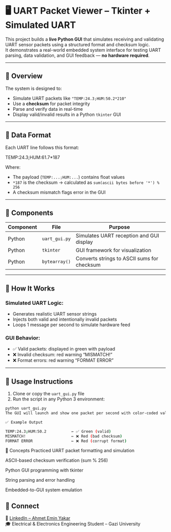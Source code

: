 # 🖥️ UART Packet Viewer – Tkinter + Simulated UART

This project builds a **live Python GUI** that simulates receiving and validating UART sensor packets using a structured format and checksum logic.  
It demonstrates a real-world embedded system interface for testing UART parsing, data validation, and GUI feedback — **no hardware required**.

---

## 📡 Overview

The system is designed to:
- Simulate UART packets like `"TEMP:24.3;HUM:50.2*210"`
- Use a **checksum** for packet integrity
- Parse and verify data in real-time
- Display valid/invalid results in a Python `tkinter` GUI

---

## 🔁 Data Format

Each UART line follows this format:

TEMP:24.3;HUM:61.7*187


Where:
- The payload (`TEMP:...;HUM:...`) contains float values
- `*187` is the checksum → calculated as `sum(ascii bytes before '*') % 256`
- A checksum mismatch flags error in the GUI

---

## 🧩 Components

| Component | File           | Purpose                         |
|-----------|----------------|---------------------------------|
| Python    | `uart_gui.py`  | Simulates UART reception and GUI display |
| Python    | `tkinter`      | GUI framework for visualization |
| Python    | `bytearray()`  | Converts strings to ASCII sums for checksum |

---

## 🧪 How It Works

### Simulated UART Logic:
- Generates realistic UART sensor strings
- Injects both valid and intentionally invalid packets
- Loops 1 message per second to simulate hardware feed

### GUI Behavior:
- ✅ Valid packets: displayed in green with payload
- ❌ Invalid checksum: red warning “MISMATCH!”
- ❌ Format errors: red warning “FORMAT ERROR”

---

## 🔧 Usage Instructions

1. Clone or copy the `uart_gui.py` file
2. Run the script in any Python 3 environment:

```bash
python uart_gui.py
The GUI will launch and show one packet per second with color-coded validation.

✅ Example Output

TEMP:24.3;HUM:50.2           ← ✅ Green (valid)
MISMATCH!                    ← ❌ Red (bad checksum)
FORMAT ERROR                 ← ❌ Red (corrupt format)

```

🧠 Concepts Practiced
UART packet formatting and simulation

ASCII-based checksum verification (sum % 256)

Python GUI programming with tkinter

String parsing and error handling

Embedded-to-GUI system emulation

## 🔗 Connect
📌 [LinkedIn – Ahmet Emin Yakar](https://www.linkedin.com/in/ahmet-emin-yakar-bbb6732a6)  
🎓 Electrical & Electronics Engineering Student – Gazi University 